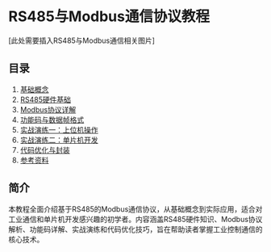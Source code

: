 # RS485与Modbus通信协议教程

[此处需要插入RS485与Modbus通信相关图片]

## 目录

1. [基础概念](1-基础概念.md)
2. [RS485硬件基础](2-RS485硬件基础.md)
3. [Modbus协议详解](3-Modbus协议详解.md)
4. [功能码与数据帧格式](4-功能码与数据帧格式.md)
5. [实战演练一：上位机操作](5-实战演练一上位机操作.md)
6. [实战演练二：单片机开发](6-实战演练二单片机开发.md)
7. [代码优化与封装](7-代码优化与封装.md)
8. [参考资料](8-参考资料.md)

## 简介

本教程全面介绍基于RS485的Modbus通信协议，从基础概念到实际应用，适合对工业通信和单片机开发感兴趣的初学者。内容涵盖RS485硬件知识、Modbus协议解析、功能码详解、实战演练和代码优化技巧，旨在帮助读者掌握工业控制通信的核心技术。 